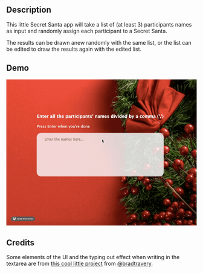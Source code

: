 ## Description

This little Secret Santa app will take a list of (at least 3) participants names as input and randomly assign each participant to a Secret Santa.

The results can be drawn anew randomly with the same list, or the list can be edited to draw the results again with the edited list.

## Demo

![Play demo](demo/demo.gif)

## Credits

Some elements of the UI and the typing out effect when writing in the textarea are from [this cool little project](https://github.com/bradtraversy/50projects50days/tree/master/random-choice-picker) from [@bradtravery](@https://github.com/bradtraversy).
